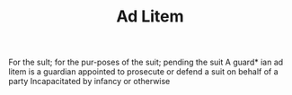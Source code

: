 ---
title: Ad Litem
letter: A
permalink: "/definitions/ad-litem.html"
body: For the sult; for the pur-poses of the suit; pending the suit A guard* ian ad
  litem is a guardian appointed to prosecute or defend a suit on behalf of a party
  Incapacitated by infancy or otherwise
published_at: '2018-07-07'
layout: post
---